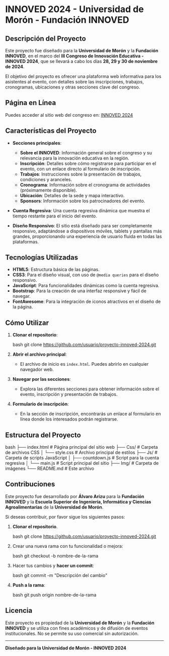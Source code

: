 # INNOVED 2024 - Universidad de Morón - Fundación INNOVED

## Descripción del Proyecto

Este proyecto fue diseñado para la **Universidad de Morón** y la **Fundación INNOVED**, en el marco del **III Congreso de Innovación Educativa - INNOVED 2024**, que se llevará a cabo los días **28, 29 y 30 de noviembre de 2024**.

El objetivo del proyecto es ofrecer una plataforma web informativa para los asistentes al evento, con detalles sobre las inscripciones, trabajos, cronogramas, ubicaciones y otras secciones clave del congreso.

## Página en Línea

Puedes acceder al sitio web del congreso en: [INNOVED 2024](https://innoved2024.unimoron.edu.ar/)

## Características del Proyecto

- **Secciones principales**:
  - **Sobre el INNOVED**: Información general sobre el congreso y su relevancia para la innovación educativa en la región.
  - **Inscripción**: Detalles sobre cómo registrarse para participar en el evento, con un enlace directo al formulario de inscripción.
  - **Trabajos**: Instrucciones sobre la presentación de trabajos, condiciones y aranceles.
  - **Cronograma**: Información sobre el cronograma de actividades (próximamente disponible).
  - **Ubicación**: Detalles de la sede y mapa interactivo.
  - **Sponsors**: Información sobre los patrocinadores del evento.

- **Cuenta Regresiva**: Una cuenta regresiva dinámica que muestra el tiempo restante para el inicio del evento.

- **Diseño Responsivo**: El sitio está diseñado para ser completamente responsivo, adaptándose a dispositivos móviles, tablets y pantallas más grandes, proporcionando una experiencia de usuario fluida en todas las plataformas.

## Tecnologías Utilizadas

- **HTML5**: Estructura básica de las páginas.
- **CSS3**: Para el diseño visual, con uso de `@media queries` para el diseño responsivo.
- **JavaScript**: Para funcionalidades dinámicas como la cuenta regresiva.
- **Bootstrap**: Para la creación de una interfaz responsive y fácil de navegar.
- **FontAwesome**: Para la integración de iconos atractivos en el diseño de la página.

## Cómo Utilizar

1. **Clonar el repositorio**:

    bash
    git clone https://github.com/usuario/proyecto-innoved-2024.git

2. **Abrir el archivo principal**:
   - El archivo de inicio es `index.html`. Puedes abrirlo en cualquier navegador web.

3. **Navegar por las secciones**:
   - Explora las diferentes secciones para obtener información sobre el evento, inscripción y presentación de trabajos.

4. **Formulario de inscripción**:
   - En la sección de inscripción, encontrarás un enlace al formulario en línea donde los interesados podrán registrarse.

## Estructura del Proyecto

bash
├── index.html                  # Página principal del sitio web
├── Css/                        # Carpeta de archivos CSS
│   └── style.css               # Archivo principal de estilos
├── Js/                         # Carpeta de scripts JavaScript
│   ├── countdown.js            # Script para la cuenta regresiva
│   └── main.js                 # Script principal del sitio
├── Img/                        # Carpeta de imágenes
└── README.md                   # Este archivo

## Contribuciones

Este proyecto fue desarrollado por **Álvaro Arizu** para la **Fundación INNOVED** y la **Escuela Superior de Ingeniería, Informática y Ciencias Agroalimentarias** de la **Universidad de Morón**.

Si deseas contribuir, por favor sigue los siguientes pasos:

1. **Clonar el repositorio**.

    bash
    git clone https://github.com/usuario/proyecto-innoved-2024.git

2. Crear una nueva rama con tu funcionalidad o mejora:

    bash
    git checkout -b nombre-de-la-rama

3. Hacer tus cambios y **hacer un commit**:

    bash
    git commit -m "Descripción del cambio"

4. **Push a la rama**:

    bash
    git push origin nombre-de-la-rama

## Licencia

Este proyecto es propiedad de la **Universidad de Morón** y la **Fundación INNOVED** y se utiliza con fines académicos y de difusión de eventos institucionales. No se permite su uso comercial sin autorización.

---

**Diseñado para la Universidad de Morón - INNOVED 2024**
